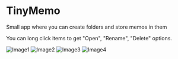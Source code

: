 TinyMemo
========


Small app where you can create folders and store memos in them

You can long click items to get "Open", "Rename", "Delete" options.

![Image1](https://cloud.githubusercontent.com/assets/8145619/3774465/a3b98b1a-192b-11e4-8841-4bd204ad1bf6.png) ![Image2](https://cloud.githubusercontent.com/assets/8145619/3774474/babfc2d4-192b-11e4-8017-579271154a67.png) ![Image3](https://cloud.githubusercontent.com/assets/8145619/3774479/cff26274-192b-11e4-870b-ca5a2fe9af10.png) ![Image4](https://cloud.githubusercontent.com/assets/8145619/3774484/de5cd056-192b-11e4-9504-7941bbe0a194.png)

